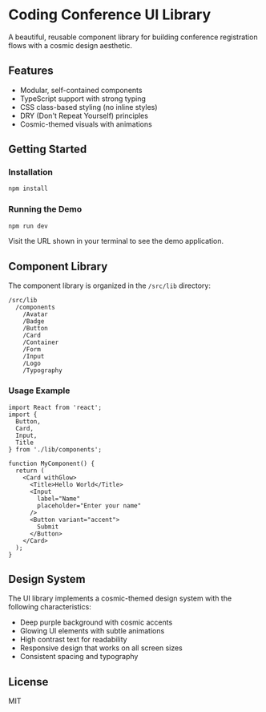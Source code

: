 # Coding Conference UI Library

A beautiful, reusable component library for building conference registration flows with a cosmic design aesthetic.

## Features

- Modular, self-contained components
- TypeScript support with strong typing
- CSS class-based styling (no inline styles)
- DRY (Don't Repeat Yourself) principles
- Cosmic-themed visuals with animations

## Getting Started

### Installation

```bash
npm install
```

### Running the Demo

```bash
npm run dev
```

Visit the URL shown in your terminal to see the demo application.

## Component Library

The component library is organized in the `/src/lib` directory:

```
/src/lib
  /components
    /Avatar
    /Badge
    /Button
    /Card
    /Container
    /Form
    /Input
    /Logo
    /Typography
```

### Usage Example

```tsx
import React from 'react';
import { 
  Button, 
  Card, 
  Input, 
  Title 
} from './lib/components';

function MyComponent() {
  return (
    <Card withGlow>
      <Title>Hello World</Title>
      <Input 
        label="Name" 
        placeholder="Enter your name" 
      />
      <Button variant="accent">
        Submit
      </Button>
    </Card>
  );
}
```

## Design System

The UI library implements a cosmic-themed design system with the following characteristics:

- Deep purple background with cosmic accents
- Glowing UI elements with subtle animations
- High contrast text for readability
- Responsive design that works on all screen sizes
- Consistent spacing and typography

## License

MIT